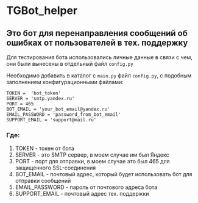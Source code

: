 # TGBot_helper 
## Это бот для перенаправления сообщений об ошибках от пользователей в тех. поддержку

Для тестирования бота использовались личные данные в связи с чем, они были вынесены в отдельный файл `config.py`

Необходимо добавить в каталог с `main.py` файл `config.py`, с подобным заполнением конфигурационными файлами:
```python3
TOKEN =  'bot_token'
SERVER = 'smtp.yandex.ru'
PORT = 465
BOT_EMAIL = 'your_bot_email@yandex.ru'
EMAIL_PASSWORD = 'password_from_bot_email'
SUPPORT_EMAIL = 'support@mail.ru'
```
### Где:
1. TOKEN - токен от бота
2. SERVER - это SMTP сервер, в моем случае им был Яндекс
3. PORT - порт для отправки, в моем случае это был 465 для защищенного SSL-соединения
4. BOT_EMAIL - почтовый адрес, который будет использовать бот для отправки сообщений
5. EMAIL_PASSWORD - пароль от почтового адреса бота
6. SUPPORT_EMAIL - почтовый адрес тех. поддержки